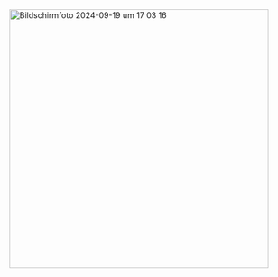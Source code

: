 <img width="459" alt="Bildschirmfoto 2024-09-19 um 17 03 16" src="https://github.com/user-attachments/assets/352fe73a-d2cf-4ae9-91e9-2b396551be47">
